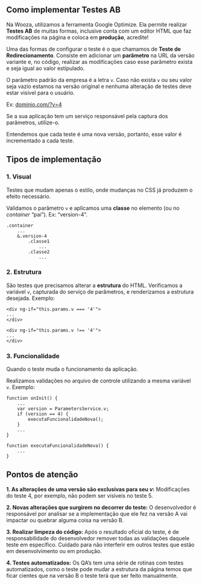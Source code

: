 <h2 id="como-implementar-testes-ab">Como implementar Testes AB</h2>
<p>Na Wooza, utilizamos a ferramenta Google Optimize. Ela permite realizar <strong>Testes AB</strong> de muitas formas, inclusive conta com um editor HTML que faz modificações na página e coloca em <strong>produção</strong>, acredite!</p>
<p>Uma das formas de configurar o teste é o que chamamos de <strong>Teste de Redirecionamento</strong>. Consiste em adicionar um <strong>parâmetro</strong> na URL da versão variante e, no código, realizar as modificações caso esse parâmetro exista e seja igual ao valor estipulado.</p>
<p>O parâmetro padrão da empresa é a letra <code>v</code>. Caso não exista <code>v</code> ou seu valor seja vazio estamos na versão original e nenhuma alteração de testes deve estar visível para o usuário.</p>
<p>Ex: <a href="http://dominio.com/?v=4">dominio.com/?v=4</a></p>
<p>Se a sua aplicação tem um serviço responsável pela captura dos parâmetros, utilize-o.</p>
<p>Entendemos que cada teste é uma nova versão, portanto, esse valor é incrementado a cada teste.</p>
<h2 id="tipos-de-implementação">Tipos de implementação</h2>
<h3 id="visual"><strong>1. Visual</strong></h3>
<p>Testes que mudam apenas o estilo, onde mudanças no CSS já produzem o efeito necessário.</p>
<p>Validamos o parâmetro <code>v</code> e aplicamos uma <strong>classe</strong> no elemento (ou no <em>container</em> “pai”). Ex: “version-4”.</p>
<pre><code>.container
	...
	&amp;.version-4
		.classe1
			...
		.classe2
			...
</code></pre>
<h3 id="estrutura"><strong>2. Estrutura</strong></h3>
<p>São testes que precisamos alterar a <strong>estrutura</strong> do HTML. Verificamos a variável <code>v</code>, capturada do serviço de parâmetros, e renderizamos a estrutura desejada. Exemplo:</p>
<pre><code>&lt;div ng-if="this.params.v === '4'"&gt;
...
&lt;/div&gt;
</code></pre>
<pre><code>&lt;div ng-if="this.params.v !== '4'"&gt;
...
&lt;/div&gt;
</code></pre>
<h3 id="funcionalidade"><strong>3. Funcionalidade</strong></h3>
<p>Quando o teste muda o funcionamento da aplicação.</p>
<p>Realizamos validações no arquivo de controle utilizando a mesma variável <code>v</code>. Exemplo:</p>
<pre><code>function onInit() {
	...
	var version = ParametersService.v;
	if (version == 4) {
		executaFuncionalidadeNova();
	}
	...
}
</code></pre>
<pre><code>function executaFuncionalidadeNova() {
	...
}
</code></pre>
<h2 id="pontos-de-atenção">Pontos de atenção</h2>
<p><strong>1. As alterações de uma versão são exclusivas para seu <em>v</em>:</strong> Modificações do teste 4, por exemplo, não podem ser visíveis no teste 5.</p>
<p><strong>2. Novas alterações que surgirem no decorrer do teste:</strong> O desenvolvedor é responsável por analisar se a implementação que ele fez na versão A vai impactar ou quebrar alguma coisa na versão B.</p>
<p><strong>3. Realizar limpeza do código:</strong> Após o resultado oficial do teste, é de responsabilidade do desenvolvedor remover todas as validações daquele teste em específico. Cuidado para não interferir em outros testes que estão em desenvolvimento ou em produção.</p>
<p><strong>4. Testes automatizados:</strong> Os QA’s tem uma série de rotinas com testes automatizados, como o teste pode mudar a estrutura da página temos que ficar cientes que na versão B o teste terá que ser feito manualmente.</p>

